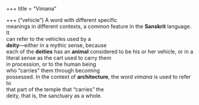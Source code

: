 +++
title = "Vimana"

+++
(“vehicle”) A word with different specific  
meanings in different contexts, a common feature in the **Sanskrit** language. It  
can refer to the vehicles used by a  
**deity**—either in a mythic sense, because  
each of the **deities** has an **animal** considered to be his or her vehicle, or in a literal sense as the cart used to carry them  
in procession, or to the human being  
who “carries” them through becoming  
possessed. In the context of **architecture**, the word *vimana* is used to refer to  
that part of the temple that “carries” the  
deity, that is, the sanctuary as a whole.